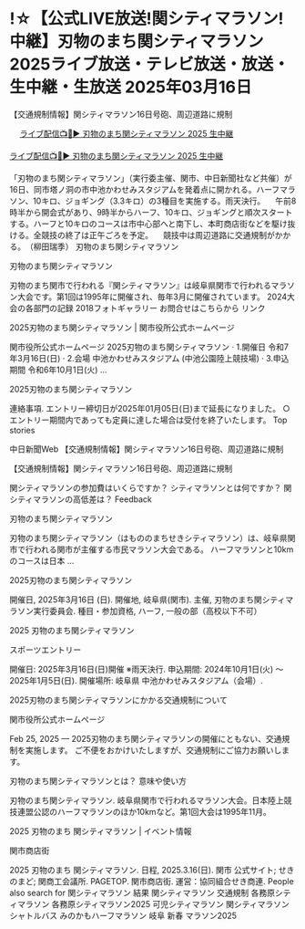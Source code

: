 # !☆【公式LIVE放送!関シティマラソン!中継】刃物のまち関シティマラソン 2025ライブ放送・テレビ放送・放送・生中継・生放送 2025年03月16日

【交通規制情報】関シティマラソン16日号砲、周辺道路に規制

　
 [ライブ配信📺🔴▶ 刃物のまち関シティマラソン 2025 生中継](https://shorturl.at/K7xJa)

[ライブ配信📺🔴▶ 刃物のまち関シティマラソン 2025 生中継](https://shorturl.at/K7xJa)
 
 「刃物のまち関シティマラソン」（実行委主催、関市、中日新聞社など共催）が16日、同市塔ノ洞の市中池かわせみスタジアムを発着点に開かれる。ハーフマラソン、10キロ、ジョギング（3.3キロ）の3種目を実施する。雨天決行。
　午前8時半から開会式があり、9時半からハーフ、10キロ、ジョギングと順次スタートする。ハーフと10キロのコースは市中心部へと南下し、本町商店街などを駆け抜ける。全競技の終了は正午ごろを予定。
　競技中は周辺道路に交通規制がかかる。　（柳田瑞季）
刃物のまち関シティマラソン

刃物のまち関シティマラソン


刃物のまち関市で行われる『関シティマラソン』は岐阜県関市で行われるマラソン大会です。第1回は1995年に開催され、毎年3月に開催されています。
2024大会の各部門の記録
2018フォトギャラリー
お問合せはこちらから
リンク

2025刃物のまち関シティマラソン | 関市役所公式ホームページ

関市役所公式ホームページ
2025刃物のまち関シティマラソン · 1.開催日 令和7年3月16日(日) · 2.会場 中池かわせみスタジアム (中池公園陸上競技場) · 3.申込期間 令和6年10月1日(火) ...

2025刃物のまち関シティマラソン


連絡事項. エントリー締切日が2025年01月05日(日)まで延長になりました。 ○エントリー期間内であっても定員に達した場合は受付を終了いたします。
Top stories

中日新聞Web
【交通規制情報】関シティマラソン16日号砲、周辺道路に規制

【交通規制情報】関シティマラソン16日号砲、周辺道路に規制

関シティマラソンの参加費はいくらですか？
シティマラソンとは何ですか？
関シティマラソンの高低差は？
Feedback

刃物のまち関シティマラソン


刃物のまち関シティマラソン（はもののまちせきシティマラソン）は、岐阜県関市で行われる関市が主催する市民マラソン大会である。 ハーフマラソンと10kmのコースは日本 ...

2025刃物のまち関シティマラソン



開催日, 2025年3月16日 (日). 開催地, 岐阜県(関市). 主催, 刃物のまち関シティマラソン実行委員会. 種目・参加資格, ハーフ, 一般の部（高校以下不可）

2025 刃物のまち関シティマラソン

スポーツエントリー


開催日: 2025年3月16日(日)開催 ※雨天決行. 申込期間: 2024年10月1日(火) ～ 2025年1月5日(日). 開催場所: 岐阜県 中池かわせみスタジアム（会場）.

2025刃物のまち関シティマラソンにかかる交通規制について

関市役所公式ホームページ


Feb 25, 2025 — 2025刃物のまち関シティマラソンの開催にともない、交通規制を実施します。 ご不便をおかけいたしますが、交通規制にご協力お願いします。

刃物のまち関シティマラソンとは？ 意味や使い方



刃物のまち関シティマラソン. 岐阜県関市で行われるマラソン大会。日本陸上競技連盟公認のハーフマラソンのほか10kmなど。第1回大会は1995年11月。

2025 刃物のまち 関シティマラソン | イベント情報

関市商店街


2025 刃物のまち 関シティマラソン. 日程, 2025.3.16(日). 関市 公式サイト; せきのまど; 関商工会議所. PAGETOP. 関市商店街. 運営：協同組合せき商連.
People also search for
関シティマラソン 結果
関シティマラソン 交通規制
各務原シティマラソン
各務原シティマラソン2025
可児シティマラソン
関シティマラソン シャトルバス
みのかもハーフマラソン
岐阜 新春 マラソン2025
